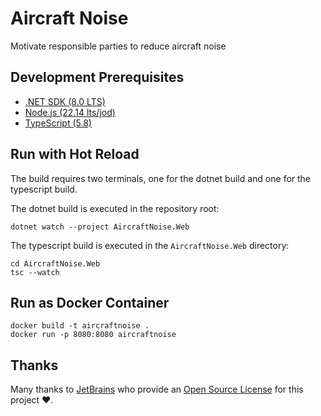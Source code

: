 # Aircraft Noise

Motivate responsible parties to reduce aircraft noise

## Development Prerequisites    

- [.NET SDK (8.0 LTS)](http://get.dot.net/)
- [Node.js (22.14 lts/jod)](https://nodejs.org/)
- [TypeScript (5.8)](https://www.typescriptlang.org/)

## Run with Hot Reload

The build requires two terminals, one for the dotnet build and one for the typescript build.

The dotnet build is executed in the repository root:

```shell
dotnet watch --project AircraftNoise.Web
```

The typescript build is executed in the `AircraftNoise.Web` directory:

```shell
cd AircraftNoise.Web
tsc --watch
```

## Run as Docker Container

```shell
docker build -t aircraftnoise .
docker run -p 8080:8080 aircraftnoise
```

## Thanks

Many thanks to [JetBrains](https://www.jetbrains.com/?from=aircraftnoise) who provide
an [Open Source License](https://www.jetbrains.com/community/opensource/) for this project ❤️.
